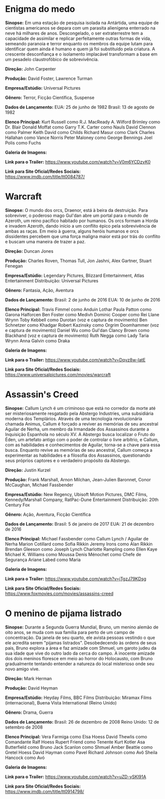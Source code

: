# Enigma do medo

**Sinopse:**
Em uma estação de pesquisa isolada na Antártida, uma equipe de cientistas americanos se depara com um parasita alienígena enterrado na neve há milhares de anos. Descongelado, o ser extraterrestre tem a capacidade de assimilar e replicar perfeitamente outras formas de vida, semeando paranoia e terror enquanto os membros da equipe lutam para identificar quem ainda é humano e quem já foi substituído pela criatura. A crescente desconfiança e o isolamento implacável transformam a base em um pesadelo claustrofóbico de sobrevivência.

**Direção:**
John Carpenter

**Produção:**
David Foster, Lawrence Turman

**Empresa/Estúdio:**
Universal Pictures

**Gênero:**
Terror, Ficção Científica, Suspense

**Dados de Lançamento:**
EUA: 25 de junho de 1982
Brasil: 13 de agosto de 1982

**Elenco Principal:**
Kurt Russell como R.J. MacReady
A. Wilford Brimley como Dr. Blair
Donald Moffat como Garry
T.K. Carter como Nauls
David Clennon como Palmer
Keith David como Childs
Richard Masur como Clark
Charles Hallahan como Vance Norris
Peter Maloney como George Bennings
Joel Polis como Fuchs

**Galeria de Imagens:**

**Link para o Trailer:**
https://www.youtube.com/watch?v=V0m6YCDzvK0

**Link para Site Oficial/Redes Sociais:**
https://www.imdb.com/title/tt0084787/

# Warcraft

**Sinopse:**
O mundo dos orcs, Draenor, está à beira da destruição. Para sobreviver, o poderoso mago Gul'dan abre um portal para o mundo de Azeroth, um reino pacífico habitado por humanos. Os orcs formam a Horda e invadem Azeroth, dando início a um conflito épico pela sobrevivência de ambas as raças. Em meio à guerra, alguns heróis humanos e orcs dissidentes percebem que uma força maligna maior está por trás do conflito e buscam uma maneira de trazer a paz.

**Direção:**
Duncan Jones

**Produção:**
Charles Roven, Thomas Tull, Jon Jashni, Alex Gartner, Stuart Fenegan

**Empresa/Estúdio:**
Legendary Pictures, Blizzard Entertainment, Atlas Entertainment
Distribuição: Universal Pictures

**Gênero:**
Fantasia, Ação, Aventura

**Dados de Lançamento:**
Brasil: 2 de junho de 2016
EUA: 10 de junho de 2016

**Elenco Principal:**
Travis Fimmel como Anduin Lothar
Paula Patton como Garona Halforcen
Ben Foster como Medivh
Dominic Cooper como Rei Llane Wrynn
Toby Kebbell como Durotan (voz e captura de movimento)
Ben Schnetzer como Khadgar
Robert Kazinsky como Orgrim Doomhammer (voz e captura de movimento)
Daniel Wu como Gul'dan
Clancy Brown como Blackhand (voz e captura de movimento)
Ruth Negga como Lady Taria Wrynn
Anna Galvin como Draka

**Galeria de Imagens:**

**Link para o Trailer:**
https://www.youtube.com/watch?v=Dqvz8w-latE

**Link para Site Oficial/Redes Sociais:**
https://www.universalpictures.com/movies/warcraft

# Assassin's Creed

**Sinopse:**
Callum Lynch é um criminoso que está no corredor da morte até ser misteriosamente resgatado pela Abstergo Industries, uma subsidiária moderna dos Templários. Através de uma tecnologia revolucionária chamada Animus, Callum é forçado a reviver as memórias de seu ancestral Aguilar de Nerha, um membro da Irmandade dos Assassinos durante a Inquisição Espanhola no século XV. A Abstergo busca localizar o Fruto do Éden, um artefato antigo com o poder de controlar o livre arbítrio, e Callum, com as habilidades e conhecimentos de Aguilar, torna-se a chave para essa busca. Enquanto revive as memórias de seu ancestral, Callum começa a experimentar as habilidades e a filosofia dos Assassinos, questionando seus próprios captores e o verdadeiro propósito da Abstergo.

**Direção:**
Justin Kurzel

**Produção:**
Frank Marshall, Arnon Milchan, Jean-Julien Baronnet, Conor McCaughan, Michael Fassbender

**Empresa/Estúdio:**
New Regency, Ubisoft Motion Pictures, DMC Films, Kennedy/Marshall Company, RatPac-Dune Entertainment
Distribuição: 20th Century Fox

**Gênero:**
Ação, Aventura, Ficção Científica

**Dados de Lançamento:**
Brasil: 5 de janeiro de 2017
EUA: 21 de dezembro de 2016

**Elenco Principal:**
Michael Fassbender como Callum Lynch / Aguilar de Nerha
Marion Cotillard como Sofia Rikkin
Jeremy Irons como Alan Rikkin
Brendan Gleeson como Joseph Lynch
Charlotte Rampling como Ellen Kaye
Michael K. Williams como Moussa
Denis Ménochet como Chefe de Segurança
Ariane Labed como Maria


**Galeria de Imagens:**

**Link para o Trailer:**
https://www.youtube.com/watch?v=jTgzJ79KDsg

**Link para Site Oficial/Redes Sociais:**
https://www.foxmovies.com/movies/assassins-creed

# O menino de pijama listrado

**Sinopse:**
Durante a Segunda Guerra Mundial, Bruno, um menino alemão de oito anos, se muda com sua família para perto de um campo de concentração. Da janela de seu quarto, ele avista pessoas vestindo o que ele acredita serem "pijamas listrados". Desobedecendo às ordens de seus pais, Bruno explora a área e faz amizade com Shmuel, um garoto judeu da sua idade que vive do outro lado da cerca do campo. A inocente amizade dos dois meninos floresce em meio ao horror do Holocausto, com Bruno gradualmente tentando entender a natureza do local misterioso onde seu novo amigo vive.

**Direção:**
Mark Herman

**Produção:**
David Heyman

**Empresa/Estúdio:**
Heyday Films, BBC Films
Distribuição: Miramax Films (internacional), Buena Vista International (Reino Unido)

**Gênero:**
Drama, Guerra

**Dados de Lançamento:**
Brasil: 26 de dezembro de 2008
Reino Unido: 12 de setembro de 2008

**Elenco Principal:**
Vera Farmiga como Elsa Hoess
David Thewlis como Comandante Ralf Hoess
Rupert Friend como Tenente Kurt Kotler
Asa Butterfield como Bruno
Jack Scanlon como Shmuel
Amber Beattie como Gretel Hoess
David Hayman como Pavel
Richard Johnson como Avô
Sheila Hancock como Avó


**Galeria de Imagens:**

**Link para o Trailer:**
https://www.youtube.com/watch?v=uZD-ySKl91A

**Link para Site Oficial/Redes Sociais:**
https://www.imdb.com/title/tt0914798/
